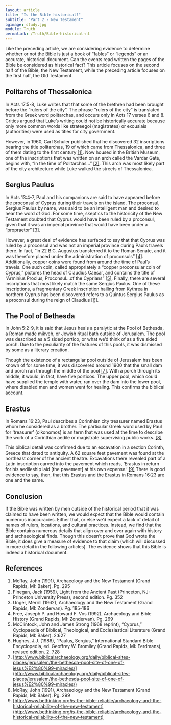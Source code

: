 ```yaml
---
layout: article
title: "Is the Bible historical?"
subtitle: "Part 2 - New Testament"
bgimage: study.jpg
module: Truth
permalink: /Truth/Bible-historical-nt
---
```


Like the preceding article, we are considering evidence to determine whether or not the Bible is just a book of “fables” or “legends” or an accurate, historical document. Can the events read written the pages of the Bible be considered as historical fact? This article focuses on the second half of the Bible, the New Testament, while the preceding article focuses on the first half, the Old Testament.
 
## Politarchs of Thessalonica
In Acts 17:5-8, Luke writes that that some of the brethren had been brought before the “rulers of the city”. The phrase “rulers of the city” is translated from the Greek word politarchas, and occurs only in Acts 17 verses 6 and 8. Critics argued that Luke’s writing could not be historically accurate because only more common words like strateegoi (magistrates) or exousiais (authorities) were used as titles for city government.
 
However, in 1960, Carl Schuler published that he discovered 32 inscriptions bearing the title politarchas, 19 of which came from Thessalonica, and three of them dating to the first century [[1]]({{page.permalink}}/#References). Now housed in the British Museum, one of the inscriptions that was written on an arch called the Vardar Gate, begins with, “In the time of Politarchas...” [[2]]({{page.permalink}}/#References). This arch was most likely part of the city architecture while Luke walked the streets of Thessalonica.
 
## Sergius Paulus
In Acts 13:4-7, Paul and his companions are said to have appeared before the proconsul of Cyprus during their travels on the island. The proconsul, Sergius Paulus by name, was said to be an intelligent man and desired to hear the word of God. For some time, skeptics to the historicity of the New Testament doubted that Cyprus would have been ruled by a proconsul, given that it was an imperial province that would have been under a “propraetor” [[3]]({{page.permalink}}/#References).
 
However, a great deal of evidence has surfaced to say that that Cyprus was ruled by a proconsul and was not an imperial province during Paul’s travels there. In fact, “in 22 B.C. Augustus transferred it to the Roman Senate, and it was therefore placed under the administration of proconsuls” [[4]]({{page.permalink}}/#References). Additionally, copper coins were found from around the time of Paul’s travels. One such coin, called appropriately a “copper proconsular coin of Cyprus,” pictures the head of Claudius Caesar, and contains the title of “Arminius Proclus, Proconsul…of the Cyprians” [[5]]({{page.permalink}}/#References). Finally, there are several inscriptions that most likely match the same Sergius Paulus. One of these inscriptions, a fragmentary Greek inscription hailing from Kythrea in northern Cyprus has been discovered refers to a Quintus Sergius Paulus as a proconsul during the reign of Claudius [[6]]({{page.permalink}}/#References).
 
## The Pool of Bethesda
In  John 5:2-9, it is said that Jesus heals a paralytic at the Pool of Bethesda, a Roman made mikveh, or Jewish ritual bath outside of Jerusalem. The pool was described as a 5 sided portico, or what we’d think of as a five sided porch. Due to the peculiarity of the features of this pools, it was dismissed by some as a literary creation.
 
Though the existence of a rectangular pool outside of Jerusalem has been known of for some time, it was discovered around 1900 that the small dam and porch ran through the middle of the pool [[7]]({{page.permalink}}/#References). With a porch through its middle, it would, in fact, have five porticos. The upper pool, which could have supplied the temple with water, ran over the dam into the lower pool, where disabled men and women went for healing. This confirms the biblical account.
 
## Erastus
In Romans 16:23, Paul describes a Corinthian city treasurer named Erastus whom he considered as a brother. The particular Greek word used by Paul for ‘treasurer’ (oikonomos) is an term that was used at the time to describe the work of a Corinthian aedile or magistrate supervising public works. [[8]]({{page.permalink}}/#References)
 
This biblical detail was confirmed due to an excavation in a section Corinth, Greece that dated to antiquity. A 62 square feet pavement was found at the northeast corner of the ancient theatre. Excavations there revealed part of a Latin inscription carved into the pavement which reads, ‘Erastus in return for his aedileship laid [the pavement] at his own expense.’ [[9]]({{page.permalink}}/#References) There is good evidence to say, then, that this Erastus and the Erastus in Romans 16:23 are one and the same.
 
## Conclusion
If the Bible was written by men outside of the historical period that it was claimed to have been written, we would expect that the Bible would contain numerous inaccuracies. Either that, or else we’d expect a lack of detail of names of rulers, locations, and cultural practices. Instead, we find that the Bible contains numerous details that align over and over again with history and archaeological finds. Though this doesn’t prove that God wrote the Bible, it does give a measure of evidence to that claim (which will discussed in more detail in the following articles). The evidence shows that this Bible is indeed a historical document.
 
## References <a id="References"></a>
1. McRay, John (1991), Archaeology and the New Testament (Grand Rapids, MI: Baker). Pg. 295
2. Finegan, Jack (1959), Light from the Ancient Past (Princeton, NJ: Princeton University Press), second edition. Pg. 352
3. Unger, Merrill (1962), Archaeology and the New Testament (Grand Rapids, MI: Zondervan). Pg. 185-186
4. Free, Joseph P. and Howard F. Vos (1992), Archaeology and Bible History (Grand Rapids, MI: Zondervan). Pg. 269
5. McClintock, John and James Strong (1968 reprint), “Cyprus,” Cyclopaedia of Biblical, Theological, and Ecclesiastical Literature (Grand Rapids, MI: Baker). 2:627
6. Hughes, J.J. (1986), “Paulus, Sergius,” International Standard Bible Encyclopedia, ed. Geoffrey W. Bromiley (Grand Rapids, MI: Eerdmans), revised edition. 2. 728
7. [http://www.biblicalarchaeology.org/daily/biblical-sites-places/jerusalem/the-bethesda-pool-site-of-one-of-jesus%E2%80%99-miracles/](http://www.biblicalarchaeology.org/daily/biblical-sites-places/jerusalem/the-bethesda-pool-site-of-one-of-jesus%E2%80%99-miracles/)
8. McRay, John (1991), Archaeology and the New Testament (Grand Rapids, MI: Baker). Pg. 299
9. [http://www.bethinking.org/is-the-bible-reliable/archaeology-and-the-historical-reliability-of-the-new-testament](http://www.bethinking.org/is-the-bible-reliable/archaeology-and-the-historical-reliability-of-the-new-testament)